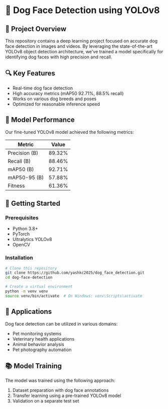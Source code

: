 # 🐶 Dog Face Detection using YOLOv8

## 📌 Project Overview
This repository contains a deep learning project focused on accurate dog face detection in images and videos. By leveraging the state-of-the-art YOLOv8 object detection architecture, we've trained a model specifically for identifying dog faces with high precision and recall.

## 🔍 Key Features
- Real-time dog face detection
- High accuracy metrics (mAP50 92.71%, 88.5% recall)
- Works on various dog breeds and poses
- Optimized for reasonable inference speed

## 🧠 Model Performance
Our fine-tuned YOLOv8 model achieved the following metrics:

| Metric | Value |
|--------|-------|
| Precision (B) | 89.32% |
| Recall (B) | 88.46% |
| mAP50 (B) | 92.71% |
| mAP50-95 (B) | 57.88% |
| Fitness | 61.36% |

## 🚀 Getting Started

### Prerequisites
- Python 3.8+
- PyTorch
- Ultralytics YOLOv8
- OpenCV

### Installation
```bash
# Clone this repository
git clone https://github.com/yashkc2025/dog_face_detection.git
cd dog-face-detection

# Create a virtual environment
python -m venv venv
source venv/bin/activate  # On Windows: venv\Scripts\activate
```

## 🐾 Applications
Dog face detection can be utilized in various domains:
- Pet monitoring systems
- Veterinary health applications
- Animal behavior analysis
- Pet photography automation

## 📚 Model Training
The model was trained using the following approach:
1. Dataset preparation with dog face annotations
2. Transfer learning using a pre-trained YOLOv8 model
4. Validation on a separate test set

